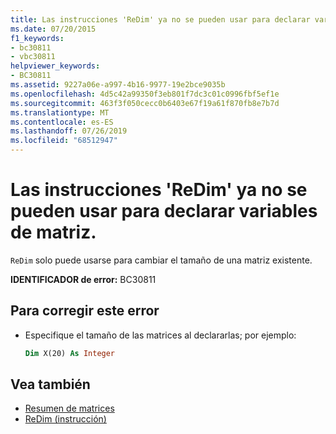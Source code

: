 ```yaml
---
title: Las instrucciones 'ReDim' ya no se pueden usar para declarar variables de matriz.
ms.date: 07/20/2015
f1_keywords:
- bc30811
- vbc30811
helpviewer_keywords:
- BC30811
ms.assetid: 9227a06e-a997-4b16-9977-19e2bce9035b
ms.openlocfilehash: 4d5c42a99350f3eb801f7dc3c01c0996fbf5ef1e
ms.sourcegitcommit: 463f3f050cecc0b6403e67f19a61f870fb8e7b7d
ms.translationtype: MT
ms.contentlocale: es-ES
ms.lasthandoff: 07/26/2019
ms.locfileid: "68512947"
---
```

# <a name="redim-statements-can-no-longer-be-used-to-declare-array-variables"></a>Las instrucciones 'ReDim' ya no se pueden usar para declarar variables de matriz.

`ReDim` solo puede usarse para cambiar el tamaño de una matriz existente.

**IDENTIFICADOR de error:** BC30811

## <a name="to-correct-this-error"></a>Para corregir este error

- Especifique el tamaño de las matrices al declararlas; por ejemplo:

  ```vb
  Dim X(20) As Integer
  ```

## <a name="see-also"></a>Vea también

- [Resumen de matrices](../../visual-basic/language-reference/keywords/arrays-summary.md)
- [ReDim (instrucción)](../../visual-basic/language-reference/statements/redim-statement.md)
